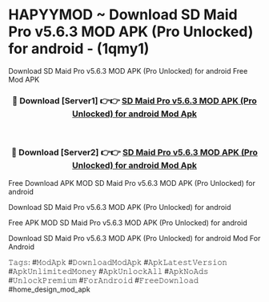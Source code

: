 # HAPYYMOD ~ Download SD Maid Pro v5.6.3 MOD APK (Pro Unlocked) for android - (1qmy1)
Download SD Maid Pro v5.6.3 MOD APK (Pro Unlocked) for android Free Mod APK

<div align="center">
<h3>🔴 Download [Server1] 👉👉 <a href="https://apk-comot.site?title=SD_Maid_Pro_v5.6.3_MOD_APK_(Pro_Unlocked)_for_android">SD Maid Pro v5.6.3 MOD APK (Pro Unlocked) for android Mod Apk</a></h3><br>

<h3>🔴 Download [Server2] 👉👉 <a href="https://apk-comot.site?title=SD_Maid_Pro_v5.6.3_MOD_APK_(Pro_Unlocked)_for_android">SD Maid Pro v5.6.3 MOD APK (Pro Unlocked) for android Mod Apk</a></h3>
</div>


Free Download APK MOD SD Maid Pro v5.6.3 MOD APK (Pro Unlocked) for android

Download SD Maid Pro v5.6.3 MOD APK (Pro Unlocked) for android 

Free APK MOD SD Maid Pro v5.6.3 MOD APK (Pro Unlocked) for android 

Download SD Maid Pro v5.6.3 MOD APK (Pro Unlocked) for android Mod For Android

𝚃𝚊𝚐𝚜: #𝙼𝚘𝚍𝙰𝚙𝚔 #𝙳𝚘𝚠𝚗𝚕𝚘𝚊𝚍𝙼𝚘𝚍𝙰𝚙𝚔 #𝙰𝚙𝚔𝙻𝚊𝚝𝚎𝚜𝚝𝚅𝚎𝚛𝚜𝚒𝚘𝚗 #𝙰𝚙𝚔𝚄𝚗𝚕𝚒𝚖𝚒𝚝𝚎𝚍𝙼𝚘𝚗𝚎𝚢 #𝙰𝚙𝚔𝚄𝚗𝚕𝚘𝚌𝚔𝙰𝚕𝚕 #𝙰𝚙𝚔𝙽𝚘𝙰𝚍𝚜 #𝚄𝚗𝚕𝚘𝚌𝚔𝙿𝚛𝚎𝚖𝚒𝚞𝚖 #𝙵𝚘𝚛𝙰𝚗𝚍𝚛𝚘𝚒𝚍 #𝙵𝚛𝚎𝚎𝙳𝚘𝚠𝚗𝚕𝚘𝚊𝚍 #home_design_mod_apk